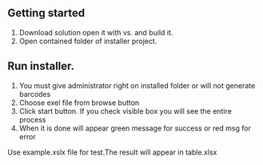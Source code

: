 ## Getting started
 1. Download solution open it with vs. and build it.
 2. Open contained folder of installer project.
## Run installer.
 1. You must give administrator right on installed folder or will not generate barcodes
 2. Choose exel file from browse button
 3. Click start button. If you check visible box you will see the entire process
 4. When it is done will appear green message for success or red msg for error
 
 Use example.xslx file for test.The result will appear in table.xlsx
